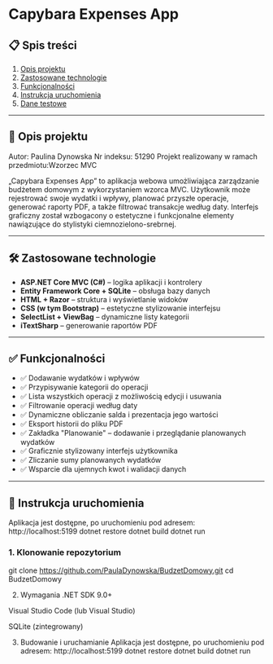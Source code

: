 # Capybara Expenses App

## 📋 Spis treści

1. [Opis projektu](#opis-projektu)
2. [Zastosowane technologie](#zastosowane-technologie)
3. [Funkcjonalności](#funkcjonalności)
4. [Instrukcja uruchomienia](#instrukcja-uruchomienia)
5. [Dane testowe](#dane-testowe)

---

## 📌 Opis projektu
Autor: Paulina Dynowska
Nr indeksu: 51290
Projekt realizowany w ramach przedmiotu:Wzorzec MVC

„Capybara Expenses App” to aplikacja webowa umożliwiająca zarządzanie budżetem domowym z wykorzystaniem wzorca MVC. Użytkownik może rejestrować swoje wydatki i wpływy, planować przyszłe operacje, generować raporty PDF, a także filtrować transakcje według daty. Interfejs graficzny został wzbogacony o estetyczne i funkcjonalne elementy nawiązujące do stylistyki ciemnozielono-srebrnej.

---

## 🛠️ Zastosowane technologie

- **ASP.NET Core MVC (C#)** – logika aplikacji i kontrolery
- **Entity Framework Core + SQLite** – obsługa bazy danych
- **HTML + Razor** – struktura i wyświetlanie widoków
- **CSS (w tym Bootstrap)** – estetyczne stylizowanie interfejsu
- **SelectList + ViewBag** – dynamiczne listy kategorii
- **iTextSharp** – generowanie raportów PDF

---

## ✅ Funkcjonalności

- ✅ Dodawanie wydatków i wpływów
- ✅ Przypisywanie kategorii do operacji
- ✅ Lista wszystkich operacji z możliwością edycji i usuwania
- ✅ Filtrowanie operacji według daty
- ✅ Dynamiczne obliczanie salda i prezentacja jego wartości
- ✅ Eksport historii do pliku PDF
- ✅ Zakładka "Planowanie" – dodawanie i przeglądanie planowanych wydatków
- ✅ Graficznie stylizowany interfejs użytkownika
- ✅ Zliczanie sumy planowanych wydatków
- ✅ Wsparcie dla ujemnych kwot i walidacji danych

---

## 🚀 Instrukcja uruchomienia
Aplikacja jest dostępne, po uruchomieniu pod adresem: http://localhost:5199
dotnet restore
dotnet build
dotnet run
### 1. Klonowanie repozytorium


git clone https://github.com/PaulaDynowska/BudzetDomowy.git
cd BudzetDomowy

2. Wymagania
.NET SDK 9.0+

Visual Studio Code (lub Visual Studio)

SQLite (zintegrowany)

3. Budowanie i uruchamianie
Aplikacja jest dostępne, po uruchomieniu pod adresem: http://localhost:5199
dotnet restore
dotnet build
dotnet run


